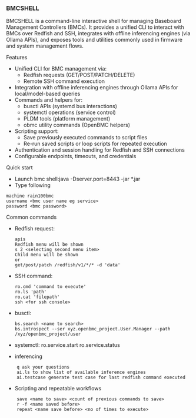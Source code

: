 ### BMCSHELL

BMCSHELL is a command-line interactive shell for managing Baseboard Management Controllers (BMCs). It provides a unified CLI to interact with BMCs over Redfish and SSH, integrates with offline inferencing engines (via Ollama APIs), and exposes tools and utilities commonly used in firmware and system management flows.

Features
- Unified CLI for BMC management via:
    - Redfish requests (GET/POST/PATCH/DELETE)
    - Remote SSH command execution
- Integration with offline inferencing engines through Ollama APIs for local/model-based queries
- Commands and helpers for:
    - busctl APIs (systemd bus interactions)
    - systemctl operations (service control)
    - PLDM tools (platform management)
    - obmc utility commands (OpenBMC helpers)
- Scripting support:
    - Save previously executed commands to script files
    - Re-run saved scripts or loop scripts for repeated execution
- Authentication and session handling for Redfish and SSH connections
- Configurable endpoints, timeouts, and credentials

Quick start
- Launch bmc shell:java -Dserver.port=8443 -jar *.jar
- Type following
```ssh
machine rain100bmc
username <bmc user name eg service>
password <bmc password>
```

Common commands
- Redfish request:
    ```ssh
    apis
    Redfish menu will be shown 
    s 2 <selecting second menu item>
    Child menu will be shown
    or 
    get/post/patch /redfish/v1/*/* -d 'data'
    ```
- SSH command:
    ```ssh
    ro.cmd 'command to execute'
    ro.ls 'path'
    ro.cat 'filepath'
    ssh <for ssh console>
    ```
- busctl:
    ```ssh
    bs.search <name to search>
    bs.introspect --ser xyz.openbmc_project.User.Manager --path /xyz/openbmc_project/user 
    ```
- systemctl:
    ro.service.start <service name>
    ro.service.status <service name>
    

- inferencing
```ssh
    q ask your questions
    ai.ls to show list of available inference engines
    ai.testcase generate test case for last redfish command executed
```
 

- Scripting and repeatable workflows
```ssh
    save <name to save> <count of previous commands to save>
    r -f <name saved before>
    repeat <name save before> <no of times to execute>
``` 

